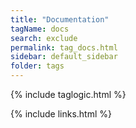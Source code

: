 ```yaml
---
title: "Documentation"
tagName: docs
search: exclude
permalink: tag_docs.html
sidebar: default_sidebar
folder: tags
---
```

{% include taglogic.html %}

{% include links.html %}

